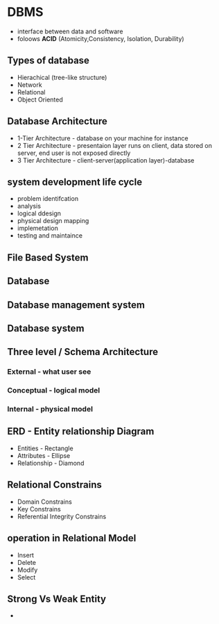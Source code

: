# DBMS 
 * interface between data and software 
 * foloows **ACID** (Atomicity,Consistency, Isolation, Durability) 

## Types of database 
 * Hierachical (tree-like structure) 
 * Network 
 * Relational 
 * Object Oriented

## Database Architecture 
 * 1-Tier Architecture - database on your machine for instance 
 * 2 Tier Architecture - presentaion layer runs on client, data stored on server, end user is not exposed directly 
 * 3 Tier Architecture -  client-server(application layer)-database 

## system development life cycle 
* problem identifcation 
* analysis 
* logical ddesign 
* physical design mapping 
* implemetation 
* testing and maintaince 


## File Based System 

## Database  

## Database management system 

## Database system 

## Three level / Schema Architecture 
 ### External - what user see 
 ### Conceptual - logical model 
 ### Internal - physical model 

## ERD - Entity relationship Diagram 
 * Entities - Rectangle 
 * Attributes - Ellipse 
 * Relationship - Diamond  

## Relational Constrains 
 * Domain Constrains
 * Key Constrains 
 * Referential Integrity Constrains

## operation in Relational Model  
 * Insert 
 * Delete 
 * Modify 
 * Select 
 

## Strong Vs Weak Entity 
 * 




